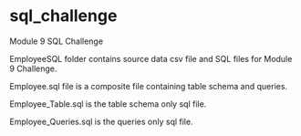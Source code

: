 # sql_challenge
Module 9 SQL Challenge

EmployeeSQL folder contains source data csv file and SQL files for Module 9 Challenge.

Employee.sql file is a composite file containing table schema and queries.

Employee_Table.sql is the table schema only sql file.

Employee_Queries.sql is the queries only sql file. 
